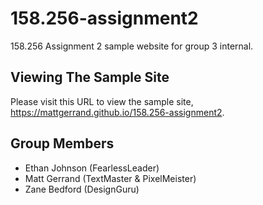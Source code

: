 # 158.256-assignment2
158.256 Assignment 2 sample website for group 3 internal.

## Viewing The Sample Site
Please visit this URL to view the sample site, https://mattgerrand.github.io/158.256-assignment2.  

## Group Members  
- Ethan Johnson (FearlessLeader)  
- Matt Gerrand (TextMaster & PixelMeister)  
- Zane Bedford (DesignGuru)  
